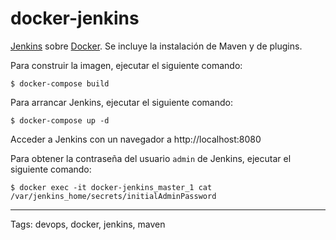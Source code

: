 # docker-jenkins
[Jenkins](https://jenkins.io/) sobre [Docker](https://www.docker.com/). Se incluye la instalación de Maven y de plugins.

Para construir la imagen, ejecutar el siguiente comando:
```
$ docker-compose build
```

Para arrancar Jenkins, ejecutar el siguiente comando:
```
$ docker-compose up -d
```

Acceder a Jenkins con un navegador a http://localhost:8080

Para obtener la contraseña del usuario `admin` de Jenkins, ejecutar el siguiente comando:
```
$ docker exec -it docker-jenkins_master_1 cat /var/jenkins_home/secrets/initialAdminPassword
```

---

Tags: devops, docker, jenkins, maven